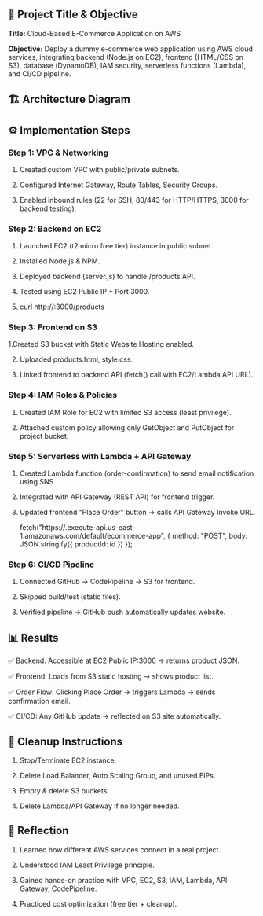 ## 📌 Project Title & Objective

**Title:** Cloud-Based E-Commerce Application on AWS

**Objective:** Deploy a dummy e-commerce web application using AWS cloud services, integrating backend (Node.js on EC2), frontend (HTML/CSS on S3), database (DynamoDB), IAM security, serverless functions (Lambda), and CI/CD pipeline.

## 🏗️ Architecture Diagram



## ⚙️ Implementation Steps
### Step 1: VPC & Networking

1. Created custom VPC with public/private subnets.

2. Configured Internet Gateway, Route Tables, Security Groups.

3. Enabled inbound rules (22 for SSH, 80/443 for HTTP/HTTPS, 3000 for backend testing).

### Step 2: Backend on EC2

1. Launched EC2 (t2.micro free tier) instance in public subnet.

2. Installed Node.js & NPM.

3. Deployed backend (server.js) to handle /products API.

4. Tested using EC2 Public IP + Port 3000.

5. curl http://<EC2-Public-IP>:3000/products

### Step 3: Frontend on S3

1.Created S3 bucket with Static Website Hosting enabled.

2. Uploaded products.html, style.css.

3. Linked frontend to backend API (fetch() call with EC2/Lambda API URL).

### Step 4: IAM Roles & Policies

1. Created IAM Role for EC2 with limited S3 access (least privilege).

2. Attached custom policy allowing only GetObject and PutObject for project bucket.

### Step 5: Serverless with Lambda + API Gateway

1. Created Lambda function (order-confirmation) to send email notification using SNS.

2. Integrated with API Gateway (REST API) for frontend trigger.

3. Updated frontend “Place Order” button → calls API Gateway Invoke URL.

    fetch("https://<api-id>.execute-api.us-east-1.amazonaws.com/default/ecommerce-app", {
       method: "POST",
    body: JSON.stringify({ productId: id })
    });

### Step 6: CI/CD Pipeline

1. Connected GitHub → CodePipeline → S3 for frontend.

2. Skipped build/test (static files).

3. Verified pipeline → GitHub push automatically updates website.

## 📊 Results

✅ Backend: Accessible at EC2 Public IP:3000 → returns product JSON.

✅ Frontend: Loads from S3 static hosting → shows product list.

✅ Order Flow: Clicking Place Order → triggers Lambda → sends confirmation email.

✅ CI/CD: Any GitHub update → reflected on S3 site automatically.

## 🧹 Cleanup Instructions

1. Stop/Terminate EC2 instance.

2. Delete Load Balancer, Auto Scaling Group, and unused EIPs.

3. Empty & delete S3 buckets.

4. Delete Lambda/API Gateway if no longer needed.

## 📝 Reflection

1. Learned how different AWS services connect in a real project.

2. Understood IAM Least Privilege principle.

3. Gained hands-on practice with VPC, EC2, S3, IAM, Lambda, API Gateway, CodePipeline.

4. Practiced cost optimization (free tier + cleanup).
